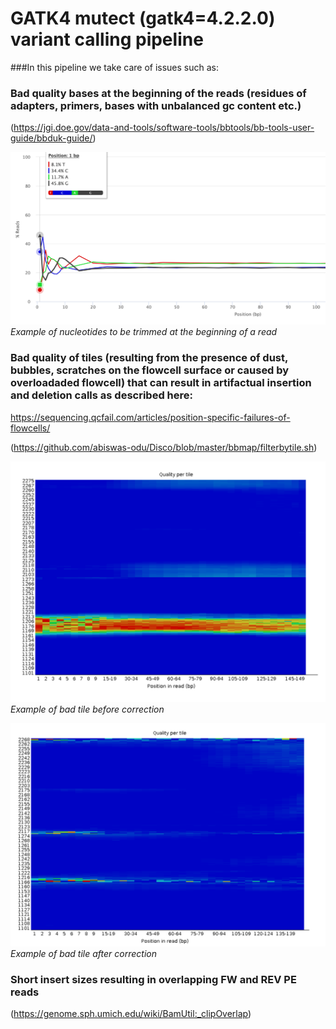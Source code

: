 # GATK4 mutect (gatk4=4.2.2.0) variant calling pipeline

###In this pipeline we take care of issues such as:

### Bad quality bases at the beginning of the reads (residues of adapters, primers, bases with unbalanced gc content etc.)
(https://jgi.doe.gov/data-and-tools/software-tools/bbtools/bb-tools-user-guide/bbduk-guide/)

![Example](Pictures/trimming.png)
*Example of nucleotides to be trimmed at the beginning of a read*

### Bad quality of tiles (resulting from the presence of dust, bubbles, scratches on the flowcell surface or caused by overloadaded flowcell) that can result in artifactual insertion and deletion calls as described here:
https://sequencing.qcfail.com/articles/position-specific-failures-of-flowcells/

(https://github.com/abiswas-odu/Disco/blob/master/bbmap/filterbytile.sh)

![Example](Pictures/tiles_before.png)
*Example of bad tile before correction*


![Example](Pictures/tiles_after.png)
*Example of bad tile after correction*


### Short insert sizes resulting in overlapping FW and REV PE reads 
(https://genome.sph.umich.edu/wiki/BamUtil:_clipOverlap)


